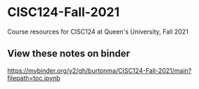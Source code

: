 # CISC124-Fall-2021
Course resources for CISC124 at Queen's University, Fall 2021

## View these notes on binder

https://mybinder.org/v2/gh/burtonma/CISC124-Fall-2021/main?filepath=toc.ipynb
